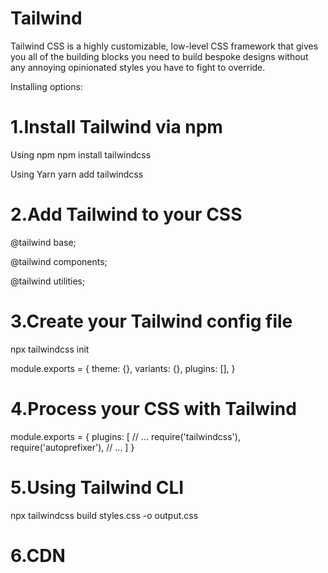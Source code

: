 # Tailwind

Tailwind CSS is a highly customizable, low-level CSS framework that gives you all of the building blocks you need to build bespoke designs
 without any annoying opinionated styles you have to fight to override.

 Installing options:
 # 1.Install Tailwind via npm
  Using npm
npm install tailwindcss

 Using Yarn
yarn add tailwindcss

# 2.Add Tailwind to your CSS
@tailwind base;

@tailwind components;

@tailwind utilities;

# 3.Create your Tailwind config file
npx tailwindcss init

module.exports = {
  theme: {},
  variants: {},
  plugins: [],
}

# 4.Process your CSS with Tailwind
module.exports = {
  plugins: [
    // ...
    require('tailwindcss'),
    require('autoprefixer'),
    // ...
  ]
}

# 5.Using Tailwind CLI
npx tailwindcss build styles.css -o output.css

# 6.CDN
<link href="https://unpkg.com/tailwindcss@^1.0/dist/tailwind.min.css" rel="stylesheet">
